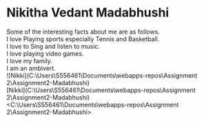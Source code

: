 # Nikitha Vedant Madabhushi
Some of the interesting facts about me are as follows.<br>
I love Playing sports especially Tennis and Basketball.<br>
I love to Sing and listen to music.<br>
I love playing video games.<br>
I love my family.<br>
I am an ambivert.<br>
![Nikki](C:\Users\S556461\Documents\webapps-repos\Assignment 2\Assignment2-Madabhushi)<br>
[Nikki](C:\Users\S556461\Documents\webapps-repos\Assignment 2\Assignment2-Madabhushi)<br>
<C:\Users\S556461\Documents\webapps-repos\Assignment 2\Assignment2-Madabhushi>
